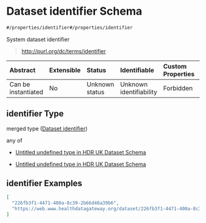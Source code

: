 # Dataset identifier Schema

```txt
#/properties/identifier#/properties/identifier
```

System dataset identifier

> <http://purl.org/dc/terms/identifier>

| Abstract            | Extensible | Status         | Identifiable            | Custom Properties | Additional Properties | Access Restrictions | Defined In                                                                                        |
| :------------------ | :--------- | :------------- | :---------------------- | :---------------- | :-------------------- | :------------------ | :------------------------------------------------------------------------------------------------ |
| Can be instantiated | No         | Unknown status | Unknown identifiability | Forbidden         | Allowed               | none                | [dataset.schema.json*](../../../schema/dataset/latest/dataset.schema.json "open original schema") |

## identifier Type

merged type ([Dataset identifier](dataset-properties-dataset-identifier.md))

any of

*   [Untitled undefined type in HDR UK Dataset Schema](dataset-properties-dataset-identifier-anyof-0.md "check type definition")

*   [Untitled undefined type in HDR UK Dataset Schema](dataset-properties-dataset-identifier-anyof-1.md "check type definition")

## identifier Examples

```json
[
  "226fb3f1-4471-400a-8c39-2b66d46a39b6",
  "https://web.www.healthdatagateway.org/dataset/226fb3f1-4471-400a-8c39-2b66d46a39b6"
]
```
